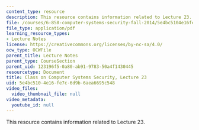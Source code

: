 ```yaml
---
content_type: resource
description: This resource contains information related to Lecture 23.
file: /courses/6-858-computer-systems-security-fall-2014/5e4bc5104e16fe7c6d9b6aea6695c548_MIT6_858F14_lec23.pdf
file_type: application/pdf
learning_resource_types:
- Lecture Notes
license: https://creativecommons.org/licenses/by-nc-sa/4.0/
ocw_type: OCWFile
parent_title: Lecture Notes
parent_type: CourseSection
parent_uid: 123196f5-0a80-ab91-9783-50a4f1430445
resourcetype: Document
title: Class on Computer Systems Security, Lecture 23
uid: 5e4bc510-4e16-fe7c-6d9b-6aea6695c548
video_files:
  video_thumbnail_file: null
video_metadata:
  youtube_id: null
---
```

This resource contains information related to Lecture 23.